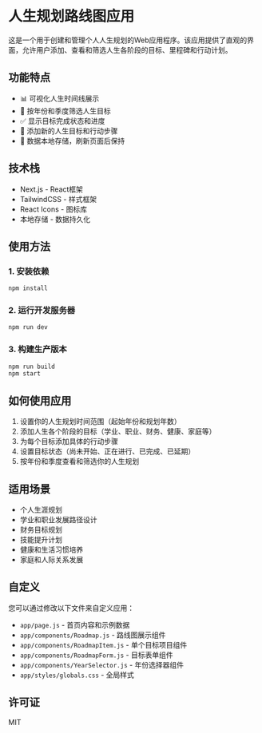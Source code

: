 # 人生规划路线图应用

这是一个用于创建和管理个人人生规划的Web应用程序。该应用提供了直观的界面，允许用户添加、查看和筛选人生各阶段的目标、里程碑和行动计划。

## 功能特点

- 📊 可视化人生时间线展示
- 📅 按年份和季度筛选人生目标
- ✅ 显示目标完成状态和进度
- 📝 添加新的人生目标和行动步骤
- 💾 数据本地存储，刷新页面后保持

## 技术栈

- Next.js - React框架
- TailwindCSS - 样式框架
- React Icons - 图标库
- 本地存储 - 数据持久化

## 使用方法

### 1. 安装依赖

```bash
npm install
```

### 2. 运行开发服务器

```bash
npm run dev
```

### 3. 构建生产版本

```bash
npm run build
npm start
```

## 如何使用应用

1. 设置你的人生规划时间范围（起始年份和规划年数）
2. 添加人生各个阶段的目标（学业、职业、财务、健康、家庭等）
3. 为每个目标添加具体的行动步骤
4. 设置目标状态（尚未开始、正在进行、已完成、已延期）
5. 按年份和季度查看和筛选你的人生规划

## 适用场景

- 个人生涯规划
- 学业和职业发展路径设计
- 财务目标规划
- 技能提升计划
- 健康和生活习惯培养
- 家庭和人际关系发展

## 自定义

您可以通过修改以下文件来自定义应用：

- `app/page.js` - 首页内容和示例数据
- `app/components/Roadmap.js` - 路线图展示组件
- `app/components/RoadmapItem.js` - 单个目标项目组件
- `app/components/RoadmapForm.js` - 目标表单组件
- `app/components/YearSelector.js` - 年份选择器组件
- `app/styles/globals.css` - 全局样式

## 许可证

MIT 